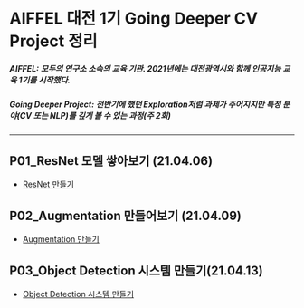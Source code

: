 # AIFFEL 대전 1기 Going Deeper CV Project 정리
##### AIFFEL: 모두의 연구소 소속의 교육 기관. 2021년에는 대전광역시와 함께 인공지능 교육 1기를 시작했다.
##### Going Deeper Project: 전반기에 했던 Exploration처럼 과제가 주어지지만 특정 분야(CV 또는 NLP)를 깊게 볼 수 있는 과정(주 2회)

***

## P01_ResNet 모델 쌓아보기 (21.04.06)  
* [ResNet 만들기]()  

## P02_Augmentation 만들어보기 (21.04.09)  
* [Augmentation 만들기](https://github.com/Shinest-changwon/AIFFEL-GD-PROJECT/blob/master/GD2/CV_P2_Augmentation_at_ResNet_Project.ipynb)

## P03_Object Detection 시스템 만들기(21.04.13)
* [Object Detection 시스템 만들기](https://github.com/Shinest-changwon/AIFFEL-GD-PROJECT/blob/master/GD3/CV_P3_GOSTOP!%20-%20Object%20Detection%20%EC%8B%9C%EC%8A%A4%ED%85%9C%20%EB%A7%8C%EB%93%A4%EA%B8%B0_Project.ipynb)
